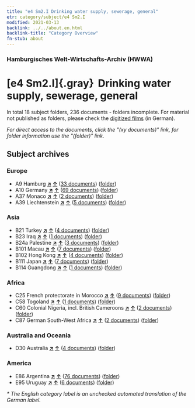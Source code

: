 ```yaml
---
title: "e4 Sm2.I Drinking water supply, sewerage, general"
etr: category/subject/e4 Sm2.I
modified: 2021-03-13
backlink: ../../about.en.html
backlink-title: "Category Overview"
fn-stub: about
---
```


### Hamburgisches Welt-Wirtschafts-Archiv (HWWA)
# [e4 Sm2.I]{.gray}&#8201; Drinking water supply, sewerage, general&#160; 





In total 18 subject folders, 236 documents - folders incomplete.
For material not published as folders, please check the [digitized films](/film/h1_sh) (in German).

_For direct access to the documents, click the "(xy documents)" link, for folder information use the "(folder)" link._

## Subject archives



### Europe

- A9 Hamburg [**&nearr;**](../../../geo/i/140905/about.en.html "Hamburg (all folders)") [**&uarr;**](../../../geo/about.en.html#A9 "Country category system") (<a href="https://pm20.zbw.eu/dfgview/sh/140905,144268" title="about: Hamburg : Drinking water supply, sewerage, general" target="_blank">33 documents</a>) ([folder](http://purl.org/pressemappe20/folder/sh/140905,144268))
- A10 Germany [**&nearr;**](../../../geo/i/126128/about.en.html "Germany (all folders)") [**&uarr;**](../../../geo/about.en.html#A10 "Country category system") (<a href="https://pm20.zbw.eu/dfgview/sh/126128,144268" title="about: Germany : Drinking water supply, sewerage, general" target="_blank">69 documents</a>) ([folder](http://purl.org/pressemappe20/folder/sh/126128,144268))
- A37 Monaco [**&nearr;**](../../../geo/i/141013/about.en.html "Monaco (all folders)") [**&uarr;**](../../../geo/about.en.html#A37 "Country category system") (<a href="https://pm20.zbw.eu/dfgview/sh/141013,144268" title="about: Monaco : Drinking water supply, sewerage, general" target="_blank">2 documents</a>) ([folder](http://purl.org/pressemappe20/folder/sh/141013,144268))
- A39 Liechtenstein [**&nearr;**](../../../geo/i/141016/about.en.html "Liechtenstein (all folders)") [**&uarr;**](../../../geo/about.en.html#A39 "Country category system") (<a href="https://pm20.zbw.eu/dfgview/sh/141016,144268" title="about: Liechtenstein : Drinking water supply, sewerage, general" target="_blank">5 documents</a>) ([folder](http://purl.org/pressemappe20/folder/sh/141016,144268))

### Asia

- B21 Turkey [**&nearr;**](../../../geo/i/141111/about.en.html "Turkey (all folders)") [**&uarr;**](../../../geo/about.en.html#B21 "Country category system") (<a href="https://pm20.zbw.eu/dfgview/sh/141111,144268" title="about: Turkey : Drinking water supply, sewerage, general" target="_blank">4 documents</a>) ([folder](http://purl.org/pressemappe20/folder/sh/141111,144268))
- B23 Iraq [**&nearr;**](../../../geo/i/141113/about.en.html "Iraq (all folders)") [**&uarr;**](../../../geo/about.en.html#B23 "Country category system") (<a href="https://pm20.zbw.eu/dfgview/sh/141113,144268" title="about: Iraq : Drinking water supply, sewerage, general" target="_blank">1 documents</a>) ([folder](http://purl.org/pressemappe20/folder/sh/141113,144268))
- B24a Palestine [**&nearr;**](../../../geo/i/141115/about.en.html "Palestine (all folders)") [**&uarr;**](../../../geo/about.en.html#B24a "Country category system") (<a href="https://pm20.zbw.eu/dfgview/sh/141115,144268" title="about: Palestine : Drinking water supply, sewerage, general" target="_blank">3 documents</a>) ([folder](http://purl.org/pressemappe20/folder/sh/141115,144268))
- B101 Macau [**&nearr;**](../../../geo/i/141267/about.en.html "Macau (all folders)") [**&uarr;**](../../../geo/about.en.html#B101 "Country category system") (<a href="https://pm20.zbw.eu/dfgview/sh/141267,144268" title="about: Macau : Drinking water supply, sewerage, general" target="_blank">7 documents</a>) ([folder](http://purl.org/pressemappe20/folder/sh/141267,144268))
- B102 Hong Kong [**&nearr;**](../../../geo/i/141268/about.en.html "Hong Kong (all folders)") [**&uarr;**](../../../geo/about.en.html#B102 "Country category system") (<a href="https://pm20.zbw.eu/dfgview/sh/141268,144268" title="about: Hong Kong : Drinking water supply, sewerage, general" target="_blank">4 documents</a>) ([folder](http://purl.org/pressemappe20/folder/sh/141268,144268))
- B111 Japan [**&nearr;**](../../../geo/i/141272/about.en.html "Japan (all folders)") [**&uarr;**](../../../geo/about.en.html#B111 "Country category system") (<a href="https://pm20.zbw.eu/dfgview/sh/141272,144268" title="about: Japan : Drinking water supply, sewerage, general" target="_blank">7 documents</a>) ([folder](http://purl.org/pressemappe20/folder/sh/141272,144268))
- B114 Guangdong [**&nearr;**](../../../geo/i/141275/about.en.html "Guangdong (all folders)") [**&uarr;**](../../../geo/about.en.html#B114 "Country category system") (<a href="https://pm20.zbw.eu/dfgview/sh/141275,144268" title="about: Guangdong : Drinking water supply, sewerage, general" target="_blank">1 documents</a>) ([folder](http://purl.org/pressemappe20/folder/sh/141275,144268))

### Africa

- C25 French protectorate in Morocco [**&nearr;**](../../../geo/i/141358/about.en.html "French protectorate in Morocco (all folders)") [**&uarr;**](../../../geo/about.en.html#C25 "Country category system") (<a href="https://pm20.zbw.eu/dfgview/sh/141358,144268" title="about: French protectorate in Morocco : Drinking water supply, sewerage, general" target="_blank">9 documents</a>) ([folder](http://purl.org/pressemappe20/folder/sh/141358,144268))
- C58 Togoland [**&nearr;**](../../../geo/i/141408/about.en.html "Togoland (all folders)") [**&uarr;**](../../../geo/about.en.html#C58 "Country category system") (<a href="https://pm20.zbw.eu/dfgview/sh/141408,144268" title="about: Togoland : Drinking water supply, sewerage, general" target="_blank">1 documents</a>) ([folder](http://purl.org/pressemappe20/folder/sh/141408,144268))
- C60 Colonial Nigeria, incl. British Cameroons [**&nearr;**](../../../geo/i/141409/about.en.html "Colonial Nigeria, incl. British Cameroons (all folders)") [**&uarr;**](../../../geo/about.en.html#C60 "Country category system") (<a href="https://pm20.zbw.eu/dfgview/sh/141409,144268" title="about: Colonial Nigeria, incl. British Cameroons : Drinking water supply, sewerage, general" target="_blank">2 documents</a>) ([folder](http://purl.org/pressemappe20/folder/sh/141409,144268))
- C87 German South-West Africa [**&nearr;**](../../../geo/i/141450/about.en.html "German South-West Africa (all folders)") [**&uarr;**](../../../geo/about.en.html#C87 "Country category system") (<a href="https://pm20.zbw.eu/dfgview/sh/141450,144268" title="about: German South-West Africa : Drinking water supply, sewerage, general" target="_blank">2 documents</a>) ([folder](http://purl.org/pressemappe20/folder/sh/141450,144268))

### Australia and Oceania

- D30 Australia [**&nearr;**](../../../geo/i/141621/about.en.html "Australia (all folders)") [**&uarr;**](../../../geo/about.en.html#D30 "Country category system") (<a href="https://pm20.zbw.eu/dfgview/sh/141621,144268" title="about: Australia : Drinking water supply, sewerage, general" target="_blank">4 documents</a>) ([folder](http://purl.org/pressemappe20/folder/sh/141621,144268))

### America

- E86 Argentina [**&nearr;**](../../../geo/i/141692/about.en.html "Argentina (all folders)") [**&uarr;**](../../../geo/about.en.html#E86 "Country category system") (<a href="https://pm20.zbw.eu/dfgview/sh/141692,144268" title="about: Argentina : Drinking water supply, sewerage, general" target="_blank">76 documents</a>) ([folder](http://purl.org/pressemappe20/folder/sh/141692,144268))
- E95 Uruguay [**&nearr;**](../../../geo/i/141695/about.en.html "Uruguay (all folders)") [**&uarr;**](../../../geo/about.en.html#E95 "Country category system") (<a href="https://pm20.zbw.eu/dfgview/sh/141695,144268" title="about: Uruguay : Drinking water supply, sewerage, general" target="_blank">6 documents</a>) ([folder](http://purl.org/pressemappe20/folder/sh/141695,144268))


_* The English category label is an unchecked automated translation of the German label._

